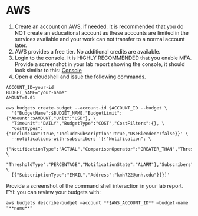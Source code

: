 # AWS												
1.	Create an account on AWS, if needed.  It is recommended that you do NOT create an educational account as these accounts are limited in the services available and your work can not transfer to a normal account later.
2.	AWS provides a free tier. No additional credits are available.
3.	Login to the console. It is HIGHLY RECOMMENDED that you enable MFA.  Provide a screenshot in your lab report showing the console, it should look similar to this:
[Console](Lab1-AWS-console.png)
4.	Open a cloudshell and issue the following commands. 

```
ACCOUNT_ID=your-id
BUDGET_NAME="your-name"
AMOUNT=0.01
```
```
aws budgets create-budget --account-id $ACCOUNT_ID --budget \
  '{"BudgetName":$BUDGET_NAME,"BudgetLimit":{"Amount":$AMOUNT,"Unit":"USD"}, \
  "TimeUnit":"DAILY","BudgetType":"COST","CostFilters":{}, \
  "CostTypes":{"IncludeTax":true,"IncludeSubscription":true,"UseBlended":false}}' \
  --notifications-with-subscribers '[{"Notification": \
  {"NotificationType":"ACTUAL","ComparisonOperator":"GREATER_THAN","Threshold":1.0, \
  "ThresholdType":"PERCENTAGE","NotificationState":"ALARM"},"Subscribers": \
  [{"SubscriptionType":"EMAIL","Address":"kmh722@unh.edu"}]}]'
```

Provide a screenshot of the command shell interaction in your lab report. FYI: you can review your budgets with:
```
aws budgets describe-budget –account **$AWS_ACCOUNT_ID** –budget-name "**name**"
```
